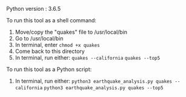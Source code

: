 Python version : 3.6.5

To run this tool as a shell command:

1. Move/copy the "quakes" file to /usr/local/bin
2. Go to /usr/local/bin
3. In terminal, enter `chmod +x quakes`
4. Come back to this directory
5. In terminal, run either:
   `quakes --california`
   `quakes --top5`


To run this tool as a Python script:

1. In terminal, run either:
   `python3 earthquake_analysis.py quakes --california`
   `python3 earthquake_analysis.py quakes --top5`